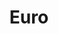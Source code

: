 ---
title: Euro
tags: ["euro", "currency", "finance", "money", "europe", "euro sign", "european"]
icon: euro
svg: '<svg xmlns="http://www.w3.org/2000/svg" width="24" height="24" fill="none" viewBox="0 0 24 24" stroke-width="1.5" stroke-linecap="round" stroke-linejoin="round" stroke="currentColor"><path d="M14 10H7.12m0 0H4m3.12 0c.55-4.254 3.01-6 7.38-6 2.418 0 4.251.535 5.5 1.733M7.12 10c-.08.614-.12 1.28-.12 2s.04 1.386.12 2M14 14H7.12m0 0H4m3.12 0c.55 4.254 3.01 6 7.38 6 2.418 0 4.251-.535 5.5-1.733"/></svg>'
---